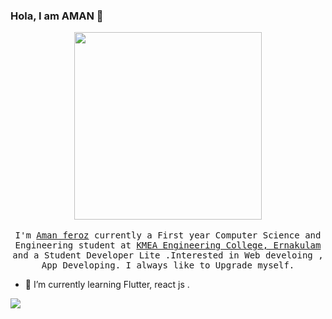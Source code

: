 ### Hola, I am AMAN  👋

 <p align="center">
 <img src = "images/7zon.gif" width ="300">
  <br /><br />
  <samp>
    I'm <a href="https://www.linkedin.com/in/aman-feroz-84b8b8210/">Aman feroz</a> currently a First year Computer Science and Engineering student at <a     href="http://www.kmeacollege.ac.in/">KMEA Engineering College, Ernakulam</a> and a Student Developer Lite .Interested in Web develoing , App Developing.
   I always like to Upgrade myself.
  </samp>
</p> 

- 🌱 I’m currently learning Flutter, react js .


<img src = "https://github-readme-stats.vercel.app/api?username=aman10d&&show_icons=true&title_color=32CD32&icon_color=87CEFA&text_color=daf7dc&bg_color=000000">


